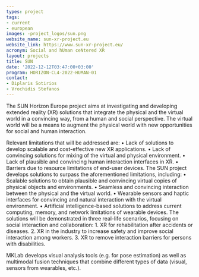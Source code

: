 ```yaml
---
types: project
tags:
- current
- european
images: -project_logos/sun.png
website_name: sun-xr-project.eu
website_link: https://www.sun-xr-project.eu/ 
acronym: Social and hUman ceNtered XR 
layout: projects
title: SUN
date: '2022-12-12T03:47:00+03:00'
program: HORIZON-CL4-2022-HUMAN-01
contact:
- Diplaris Sotirios 
- Vrochidis Stefanos
---
```

<p>
The SUN Horizon Europe project aims at investigating and developing extended reality (XR) solutions that integrate the physical and the virtual world in a convincing way, from a human and social perspective. The virtual world will be a means to augment the physical world with new opportunities for social and human interaction.
</p>
<p>
Relevant limitations that will be addressed are:
•	Lack of solutions to develop scalable and cost-effective new XR applications.
•	Lack of convincing solutions for mixing of the virtual and physical environment.
•	Lack of plausible and convincing human interaction interfaces in XR.
•	Barriers due to resource limitations of end-user devices.
The SUN project develops solutions to surpass the aforementioned limitations, including:
•	Scalable solutions to obtain plausible and convincing virtual copies of physical objects and environments.
•	Seamless and convincing interaction between the physical and the virtual world.
•	Wearable sensors and haptic interfaces for convincing and natural interaction with the virtual environment.
•	Artificial intelligence-based solutions to address current computing, memory, and network limitations of wearable devices.
The solutions will be demonstrated in three real-life scenarios, focusing on social interaction and collaboration:
1.	XR for rehabilitation after accidents or diseases.
2.	XR in the industry to increase safety and improve social interaction among workers.
3.	XR to remove interaction barriers for persons with disabilities.
</p>
<p>
MKLab develops visual analysis tools (e.g. for pose estimation) as well as multimodal fusion techniques that combine different types of data (visual, sensors from wearables, etc.).
</p>
<p>